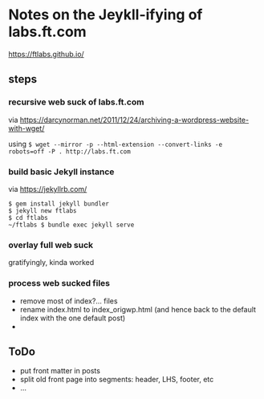 # Notes on the Jeykll-ifying of labs.ft.com

https://ftlabs.github.io/

## steps

### recursive web suck of labs.ft.com

via https://darcynorman.net/2011/12/24/archiving-a-wordpress-website-with-wget/

using `$ wget --mirror -p --html-extension --convert-links -e robots=off -P . http://labs.ft.com`

### build basic Jekyll instance

via https://jekyllrb.com/

```
$ gem install jekyll bundler
$ jekyll new ftlabs
$ cd ftlabs
~/ftlabs $ bundle exec jekyll serve
```

### overlay full web suck

gratifyingly, kinda worked

### process web sucked files

* remove most of index?... files
* rename index.html to index_origwp.html (and hence back to the default index with the one default post)
*

## ToDo

* put front matter in posts
* split old front page into segments: header, LHS, footer, etc
* ...
